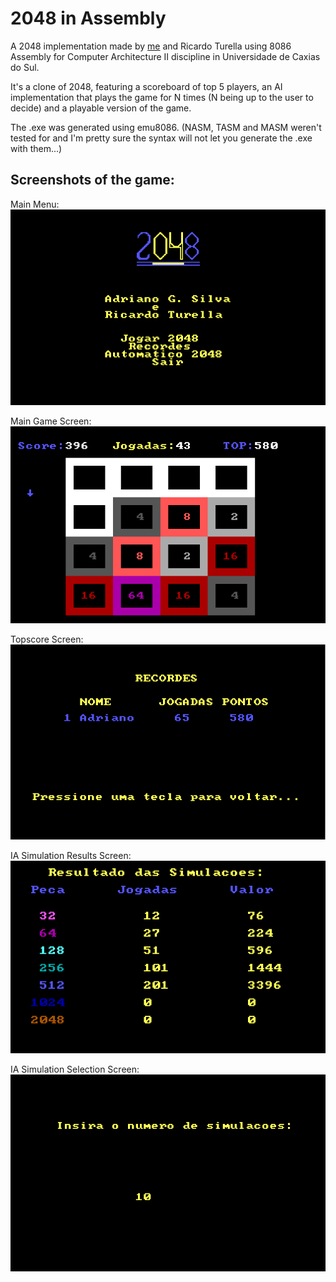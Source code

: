 # 2048 in Assembly

A 2048 implementation made by [me](https://github.com/11808s8/) and Ricardo Turella using 8086 Assembly for Computer Architecture II discipline in Universidade de Caxias do Sul.

It's a clone of 2048, featuring a scoreboard of top 5 players, an AI implementation that plays the game for N times (N being up to the user to decide) and a playable version of the game.

The .exe was generated using emu8086. (NASM, TASM and MASM weren't tested for and I'm pretty sure the syntax will not let you generate the .exe with them...)

## Screenshots of the game:

Main Menu:<br>
![Main Menu](https://github.com/11808s8/2048-assembly/blob/master/markdown-assets/menu-principal.png)

Main Game Screen:<br>
![Main Game Screen](https://github.com/11808s8/2048-assembly/blob/master/markdown-assets/tela-principal-jogo.png)

Topscore Screen:<br>
![Topscore Screen](https://github.com/11808s8/2048-assembly/blob/master/markdown-assets/tela-recordes.png)

IA Simulation Results Screen:<br>
![IA Simulation Results Screen](https://github.com/11808s8/2048-assembly/blob/master/markdown-assets/resultado-simulacoes-ia.png)

IA Simulation Selection Screen:<br>
![IA Simulation Screen](https://github.com/11808s8/2048-assembly/blob/master/markdown-assets/tela-simulacoes-ia.png)

